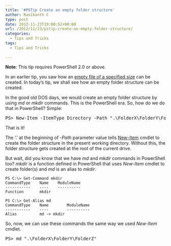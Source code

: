 ```yaml
---
title: '#PSTip Create an empty folder structure'
author: Ravikanth C
type: post
date: 2012-11-23T19:00:52+00:00
url: /2012/11/23/pstip-create-an-empty-folder-structure/
categories:
  - Tips and Tricks
tags:
  - Tips and Tricks

---
```

**Note**: This tip requires PowerShell 2.0 or above.

In an earlier tip, you saw how an [empty file of a specified size][1] can be created. In today&#8217;s tip, we shall see how an empty folder structure can be created.

In the good old DOS days, we would create an empty folder structure by using _md_ or _mkdir_ commands. This is the PowerShell era. So, how do we do that in PowerShell? Simple:

<pre class="brush: powershell; title: ; notranslate" title="">PS&gt; New-Item -ItemType Directory -Path ".\FolderX\FolderY\FolderZ"
</pre>

That is it!

The &#8216;.&#8217; at the beginning of _-Path_ parameter value tells [New-Item][2] cmdlet to create the folder structure in the present working directory. Without this, the folder structure gets created at the root of the current drive.

But wait, did you know that we have _md_ and _mkdir_ commands in PowerShell too? _mkdir_ is a function defined in PowerShell that uses _New-Item_ cmdlet to create folder(s) and _md_ is an alias to _mkdir_.

```
PS C:\> Get-Command mkdir
CommandType    Name    ModuleName
-----------    ----    ----------
Function       mkdir

PS C:\> Get-Alias md
CommandType    Name        ModuleName
-----------    ----        ----------
Alias          md -> mkdir
```

So, now, we can use these commands the same way we used _New-Item_ cmdlet.

<pre class="brush: powershell; title: ; notranslate" title="">PS&gt; md ".\FolderX\FolderY\FolderZ"
</pre>

[1]: /2012/11/22/pstip-create-a-file-of-the-specified-size/
[2]: http://technet.microsoft.com/library/hh849795.aspx